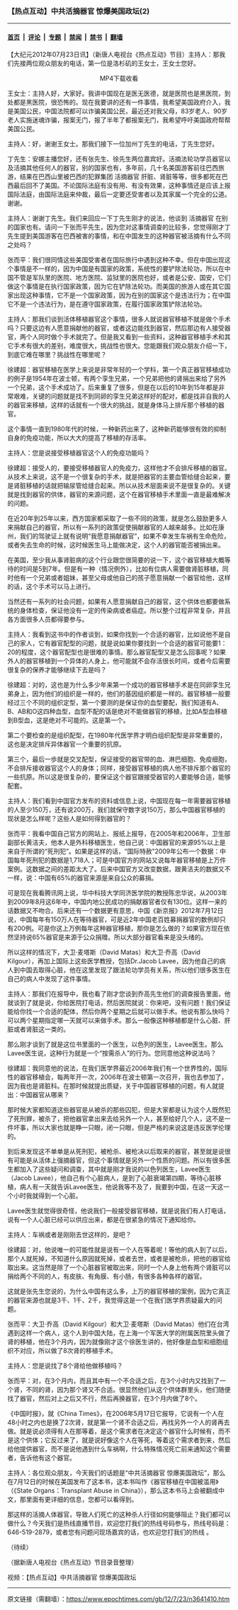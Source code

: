 ### 【热点互动】中共活摘器官 惊爆美国政坛(2)

---

#### [首页](../../../..?n3641410) &nbsp;|&nbsp; [评论](../../../../../epoch-comment?n3641410) &nbsp;|&nbsp; [专题](../../../../../epoch-special?n3641410) &nbsp;|&nbsp; [禁闻](../../../../../epoch-news?n3641410) &nbsp;|&nbsp; [禁书](../../../../../books?n3641410) &nbsp;|&nbsp; [翻墙](https://github.com/gfw-breaker/nogfw/blob/master/README.md?n3641410)


<div class="post_content" id="artbody" itemprop="articleBody">
 <!-- article content begin -->
 <p>
  【大纪元2012年07月23日讯】（新唐人电视台《热点互动》节目）主持人：那我们先接两位观众朋友的电话，第一位是洛杉矶的王女士，王女士您好。
 </p>
 <p>
  <center>
   <ok href="http://inews3.ntdtv.com/data/media/2012/7-21/RDHD-LIVE-791_07-20-2012_P646395.mp4">
    MP4下载收看
   </ok>
  </center>
 </p>
 <p>
  王女士：主持人好，大家好。我讲中国现在是医无医德，就是医院也是黑医院，到处都是黑医院，很恐怖的。现在我要讲的还有一件事情，我希望美国政府介入，我是美国公民，中国法院都可以诈骗美国公民，最近还对我父母，83岁老人、90岁老人实施迷魂诈骗，报案无门，报了半年了都报案无门，我希望呼吁美国政府帮帮美国公民。
 </p>
 <p>
  主持人：好，谢谢王女士。那我们接下一位加州丁先生的电话，丁先生您好。
 </p>
 <p>
  丁先生：安娜主播您好，还有张先生、徐先生两位嘉宾好。活摘法轮功学员器官以及活摘其他任何人的器官，别的国家也有，多年前，几十名美国游客前往巴西旅游，结果在巴西山里被巴西的犯罪集团
  <ok href="https://www.epochtimes.com/gb/tag/%E6%B4%BB%E6%91%98%E5%99%A8%E5%AE%98.html">
   活摘器官
  </ok>
  肝脏、肾脏等等，很多都死在巴西最后回不了美国。不论国际法庭有没有用、有没有效果，这种事情还是应该上报国际法庭，由国际法庭来仲裁，最后一定要还受害者以及其家属一个完全的公道。谢谢。
 </p>
 <p>
  主持人：谢谢丁先生。我们来回应一下丁先生刚才的说法，他谈到
  <ok href="https://www.epochtimes.com/gb/tag/%E6%B4%BB%E6%91%98%E5%99%A8%E5%AE%98.html">
   活摘器官
  </ok>
  在别的国家也有。请问一下张而平先生，因为您对这事情调查的比较多，您觉得刚才丁先生提到美国游客在巴西被害的事情，和在中国发生的这种器官被活摘有什么不同之处吗？
 </p>
 <p>
  张而平：我们很同情这些美国受害者在国际旅行中遇到这种不幸。但在中国出现这个事情是不一样的，因为中国是有国家的政策，系统性的要铲除法轮功，所以在中国不管是军队里的医院、地方医院、监狱里的医院也好，或者是公安、国安，它们做这个事情是在执行国家政策，因为它在铲除法轮功。而美国的旅游人或在其它国家出现这种事情，它不是一个国家政策，因为在别的国家这个是违法行为；在中国它不是一个违法行为，是在遵守国家政策，在履行国家政策铲除法轮功。
 </p>
 <p>
  主持人：那我们谈到活体移植器官这个事情，很多人就说器官移植不就是做个手术吗？只要这边有人愿意捐献他的器官，或者这边能找到器官，然后那边有人接受器官，两个人同时做个手术就完了。但是我又看到一些资料，这种器官移植手术和其它手术有很大的差别，难度很大，挑战性也很大。您能跟我们观众朋友介绍一下，到底它难在哪里？挑战性在哪里呢？
 </p>
 <p>
  徐建超：器官移植在医学上来说是非常年轻的一个学科，第一个真正器官移植成功的例子是1954年在波士顿，有两个孪生兄弟，一个兄弟把他的肾捐出来给了另外一个兄弟，这个手术成功了。后来重复了很多，但是在以后的10年到15年都是非常艰难，关键的问题就是找不到同卵的孪生兄弟这样好的配对，都是找非自我的人的器官来移植，这样的话就有一个很大的挑战，就是身体马上排斥那个移植的器官。
 </p>
 <p>
  这个事情一直到1980年代的时候，一种新药出来了，这种新药能够很有效的抑制自身的免疫功能，所以大大的提高了移植的存活率。
 </p>
 <p>
  主持人：您是说接受移植器官这个人的免疫功能吗？
 </p>
 <p>
  徐建超：接受人的，要接受移植器官人的免疫力，这样他才不会排斥移植的器官。从技术上来说，这不是一个很复杂的手术，就是把器官的主要血管给缝合起来，要是肾脏移植的话就把输尿管给缝合起来。所以从技术层面来说不是很复杂的。关键就是找到器官的供体，器官的来源问题，这个在器官移植手术里面一直是最难解决的问题。
 </p>
 <p>
  在近20年到25年以来，西方国家都采取了一些不同的政策，就是怎么鼓励更多人来捐献自己的器官，所以有一系列的政策促使捐献器官的人越来越多。比如在康州，我们的驾驶证上就有说明“我愿意捐献器官”，如果不幸发生车祸有生命危险，或者失去生命的时候，这时候医生马上能做决定，这个人的器官能否被捐出来。
 </p>
 <p>
  在美国，至少我从事肾脏病的这个行业跟您很简要的说一下，这个器官移植大概等待的时间是5到7年。但是有一种（情况例外），比如有位病人需要做肾脏移植，同时他有一个兄弟或者姐妹，甚至父母或他自己的孩子愿意捐献一个器官给他，这样的话，这个手术可以马上进行。
 </p>
 <p>
  当然还有一系列的社会问题，如果有人愿意捐献自己的器官，这个供体也都要做系统的身体检查，保证他没有一定的传染病或者癌症。所以整个过程非常复杂，并且各方面很多人员都得要参与。
 </p>
 <p>
  主持人：我看到这书中的作者谈到，如果你找到一个合适的器官，比如说他不是自己的家人，它有器官配型的问题，就是说如果你要找到一个合适的器官可能要1：20的程度，这个器官配型也是很难的事情。那么器官配型又是怎么回事呢？如果外人的器官移植到一个异体的人身上，他可能就不会存活很长时间，或者今后需要很复杂的保养才能够继续下去是吗？
 </p>
 <p>
  徐建超：对的，这也是为什么多少年来第一个成功的器官移植手术是在同卵孪生兄弟身上，因为他们的组织是一样的，他们的基因组织都是一样的。器官移植一般要经过三个不同的组织定型，第一个要测的是保证你的血型要配，我们知道有A、B、AB和O这四种血型，血型不配的话是绝对不能做器官的移植，比如A型血移植到B型血，这是绝对不可能的。这是第一个。
 </p>
 <p>
  第二个要检查的是组织配型，在1980年代医学界才明白组织配型是非常重要的，这也是决定排斥异体器官一个重要的抗原。
 </p>
 <p>
  第三个，最后一歩就是交叉配型，保证接受的器官带的血、淋巴细胞、免疫细胞，不会排斥接收器官这个人的身体；同样，接受器官移植的病人他不排斥那个器官的一些抗原。所以这是很复杂的，要保证这个器官跟接受器官的人要能够合适，能够配套。
 </p>
 <p>
  主持人：我们看到中国官方发布的资料或信息上说，中国现在每一年需要器官移植的人至少150万，还有说200万，我们就保守数字说150万，那么中国器官移植的现状是怎么样呢？这些人是如何得到器官的？
 </p>
 <p>
  张而平：我看中国自己官方的网站上、报纸上报导，在2005年和2006年，卫生部副部长黄洁夫，他本人是外科移植医生，他自己说：中国器官的来源95%以上是来自于所谓的“死刑犯”。如果是这样的话，“国际特赦”2009年公布一个数据：中国每年死刑犯的数据是1,718人；可是中国官方的网站又说每年器官移植是上万件案例。这数据之间的差距太大了。后来中国官方又改变数据，跟黄洁夫的数据又不一样，说：中国有65%的器官来源是来自公众的募捐。
 </p>
 <p>
  可是现在我看腾讯网上说，华中科技大学同济医学院的教授陈忠华说，从2003年到2009年8月这6年中，中国内地公民成功的捐献器官者仅有130位。这样一来的话数据又不吻合。后来还有一个数据更有意思，中国《新京报》2012年7月12日说，中国每年有150万人在等待器官，可是近2年中国老百姓募捐器官的数例却只有200例。可是你这上万例每年这种器官移植，那你是怎么做的？如果官方现在依然坚持说65%器官是来源于公众捐赠。所以大部分器官看来是没头绪的。
 </p>
 <p>
  所以这样的情况下，大卫‧麦塔斯（David Matas）和大卫‧乔高（David Kilgour），再加上国际上这些医学教授，包括Dr.Jacob Lavee，因为他自己的病人到中国去取得心脏，他在这里发现了跟法轮功学员有关系，所以他们很多医生在自己的病人中发现了这件事情。
 </p>
 <p>
  主持人：那我们在报导中，我也看了刚才您谈到乔高先生他们的调查报告里面，他就谈到了就是说，你给医院打电话，然后医院就说：你来吧，没有问题！我们保证能给你找一个合适的配体，然后你两个星期之后就可以做手术。他说有那么快吗？可以两个星期指定哪一天就可以来做手术。那么一般像这种移植都是什么心脏、肝脏或者肾脏这一类的。
 </p>
 <p>
  那么刚才谈到了就是这位书里面的一个医生，以色列的医生，Lavee医生。那么Lavee医生说，这种行为就是一个“按需杀人”的行为。您同意他这种说法吗？
 </p>
 <p>
  徐建超：我同意他的说法，在我们医学界最近2006年我们有一个世界性的，国际性的器官移植会，每两年开一次，2006年在波士顿第一次召开，我也去参加了，因为我也是肾脏科。在那时候就提出质疑，关于中国器官移植的问题，有人就提出：中国器官从哪来？
 </p>
 <p>
  那时候大家都知道这些器官是从被杀的那些囚犯，但是大家都是认为这个人既然犯了死刑罪，被杀了，把他器官拿出来去给另外一个人，甚至给好几个人，这不是一件坏事，所以大家也就是睁一只眼，闭一只眼，但是严格的来说这是违反医学伦理的。
 </p>
 <p>
  到后来发现这不单单是从死刑犯，被枪杀、被枪决以后取来的器官，甚至就是说很有可能是从活体上强摘器官，但这个事情就是另外一个性质的问题。所以有很多医生都加入了这些疑问和调查，其中就是刚才我说的以色列医生，Lavee医生（Jacob Lavee），他自己有个心脏病人，是到了心脏衰竭第四期，等待心脏移植，病人有一天就告诉Lavee医生，他说我等不及了，我要到中国，在这一天这一个小时我就得到一个心脏。
 </p>
 <p>
  Lavee医生就觉得很奇怪，他说我们一般接受器官移植，就是说我们有人打电话，说有一个人心脏已经可以供应出来，都是在很紧急的情况下通知给你。
 </p>
 <p>
  主持人：车祸或者是刚刚去世这样的，是吧？
 </p>
 <p>
  徐建超：对，他说唯一的可能性就是说有一个人在等着呢！等他的病人到了以后，那个人就死掉，不知道什么原因就死掉，或者去世，或者是被枪杀，把他的器官给取出来。这当然是除了一个心脏器官被取出来，同时一个人身上他有两个肾脏可以捐给两个不同的人，有皮肤、有角膜、有小肠，有很多各种各样的器官。
 </p>
 <p>
  这就是张先生您说的，为什么中国有这么多，上万的器官移植的案例，因为它真正的器官来源也就是3千、1千、2千，我觉得这是一个在我们医学界质疑最大的问题。
 </p>
 <p>
  张而平：大卫‧乔高（David Kilgour）和大卫‧麦塔斯（David Matas）他们在台湾遇到这样一个病人，这个人到中国大陆，在上海一个军医大学的附属医院里头做了肾的移植，他在3个月内，因为就像刚才这个徐医生讲的，他好像是血型和细胞组织不对应，所以做了8次肾的移植手术。
 </p>
 <p>
  主持人：您是说找了8个肾给他做移植吗？
 </p>
 <p>
  张而平：对，在3个月内，而且其中有一个不合适之后，在3个小时内又找到了一个肾，不同的肾，因为那个肾又不合适。很显然他们从这个供体群里头，他们随便找了器官，然后对上之后又不行，然后再换器官，在3个月内做了8个。
 </p>
 <p>
  《中国时报》，就《China Times》，在2006年5月17日它报导，它说有一个人在48小时之内也是换了2次肾，就是第一个肾不合适之后，再找另外一个人的肾再去做。就是说必须得有人在那等着，是这个需求者在决定这个器官什么时候有，而不是这个供体；它反过来了，就是说好像这个人在等死，等着这个需求者到来，然后给他提供器官，而不是说他遇到什么车祸啊，什么特殊情况死亡前来通知这个需要者，告诉他有这个器官。
 </p>
 <p>
  主持人：各位观众朋友，今天我们的话题是“中共活摘器官 惊爆美国政坛”，那么在7月12日的时候在美国发布了这本书，这本书叫作《器官移植在中国被滥用》（《State Organs：Transplant Abuse in China》），那么这本书马上会被翻成中文，那里面有更详细的信息，您都可以看得到。
 </p>
 <p>
  那这样的活摘人体器官，导致人们死亡的这种杀人行径如何能够阻止？我们都可以做什么？今天我们是热线直播节目，欢迎您打我们的热线号码参与，热线号码是：646-519-2879，或者您有问题问现场嘉宾的话，也欢迎您打我们的热线 。
 </p>
 <p>
  （待续）
 </p>
 <p>
  （据新唐人电视台《热点互动》节目录音整理）
 </p>
 <p>
 </p>
 <p>
  视频：【热点互动】中共活摘器官 惊爆美国政坛
 </p>
 <!-- article content end -->
 <div id="below_article_ad">
 </div>
</div>


---

原文链接（需翻墙）：https://www.epochtimes.com/gb/12/7/23/n3641410.htm